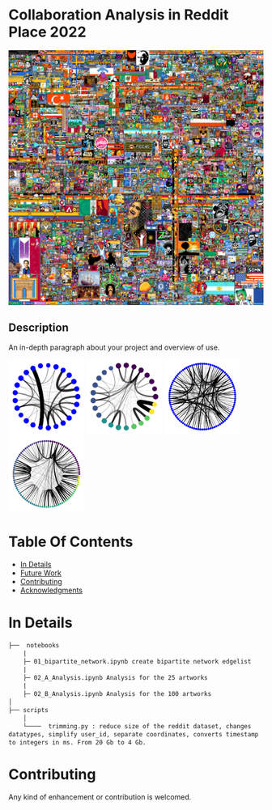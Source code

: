 # Collaboration Analysis in Reddit Place 2022

![plot](assets/img/pic.png)


## Description

An in-depth paragraph about your project and overview of use.

<img src = "assets/plot/projections/arts_weighted.png" width ="150" /> <img src = "assets/plot/projections_communities/arts_weighted.png" width ="150" /> <img src = "assets/plot/projections/arts_weighted_100_2nd.png" width ="150" /> <img src = "assets/plot/projections_communities/arts_weighted_100_2nd.png" width ="150" />

# Table Of Contents
-  [In Details](#in-details)
-  [Future Work](#future-work)
-  [Contributing](#contributing)
-  [Acknowledgments](#acknowledgments)


# In Details

```
├──  notebooks
    |
    ├─ 01_bipartite_network.ipynb create bipartite network edgelist
    |
    ├─ 02_A_Analysis.ipynb Analysis for the 25 artworks
    |
    ├─ 02_B_Analysis.ipynb Analysis for the 100 artworks
│
├── scripts
    │
    └────  trimming.py : reduce size of the reddit dataset, changes datatypes, simplify user_id, separate coordinates, converts timestamp to integers in ms. From 20 Gb to 4 Gb.
```




# Contributing
Any kind of enhancement or contribution is welcomed.

